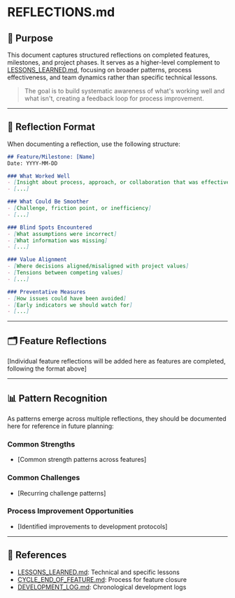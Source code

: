 # REFLECTIONS.md

## 🧠 Purpose

This document captures structured reflections on completed features, milestones, and project phases. It serves as a higher-level complement to [LESSONS_LEARNED.md](./LESSONS_LEARNED.md), focusing on broader patterns, process effectiveness, and team dynamics rather than specific technical lessons.

> The goal is to build systematic awareness of what's working well and what isn't, creating a feedback loop for process improvement.

---

## 📝 Reflection Format

When documenting a reflection, use the following structure:

```markdown
## Feature/Milestone: [Name]
Date: YYYY-MM-DD

### What Worked Well
- [Insight about process, approach, or collaboration that was effective]
- [...]

### What Could Be Smoother
- [Challenge, friction point, or inefficiency]
- [...]

### Blind Spots Encountered
- [What assumptions were incorrect]
- [What information was missing]
- [...]

### Value Alignment
- [Where decisions aligned/misaligned with project values]
- [Tensions between competing values]
- [...]

### Preventative Measures
- [How issues could have been avoided]
- [Early indicators we should watch for]
- [...]
```

---

## 🗂️ Feature Reflections

[Individual feature reflections will be added here as features are completed, following the format above]

---

## 📊 Pattern Recognition

As patterns emerge across multiple reflections, they should be documented here for reference in future planning:

### Common Strengths
- [Common strength patterns across features]

### Common Challenges
- [Recurring challenge patterns]

### Process Improvement Opportunities
- [Identified improvements to development protocols]

---

## 📄 References
- [LESSONS_LEARNED.md](./LESSONS_LEARNED.md): Technical and specific lessons
- [CYCLE_END_OF_FEATURE.md](../../protocols/CYCLE_END_OF_FEATURE.md): Process for feature closure
- [DEVELOPMENT_LOG.md](./DEVELOPMENT_LOG.md): Chronological development logs